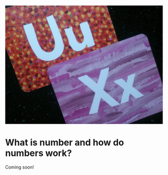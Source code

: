 ![UX - User Experience](images/12650723674_d5c85af332_k.jpg ':class=banner-image')

# What is number and how do numbers work?

Coming soon!
